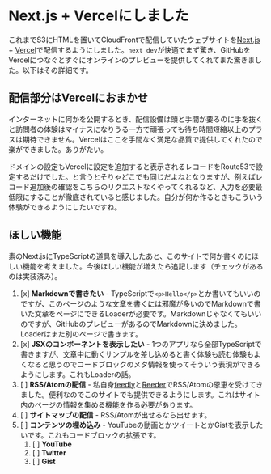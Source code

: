 # Next.js + Vercelにしました

これまでS3にHTMLを置いてCloudFrontで配信していたウェブサイトを[Next.js] + [Vercel]で配信するようにしました。`next dev`が快適でまず驚き、GitHubをVercelにつなぐとすぐにオンラインのプレビューを提供してくれてまた驚きました。以下はその詳細です。

[Next.js]: https://nextjs.org/
[Vercel]: https://vercel.com/home

## 配信部分はVercelにおまかせ

インターネットに何かを公開するとき、配信設備は頭と手間が要るのに手を抜くと訪問者の体験はマイナスになりうる一方で頑張っても待ち時間短縮以上のプラスは期待できません。Vercelはここを手間なく満足な品質で提供してくれたので楽ができました。ありがたい。

ドメインの設定もVercelに設定を追加すると表示されるレコードをRoute53で設定するだけでした。と言うとそりゃどこでも同じだよねとなりますが、例えばレコード追加後の確認をこちらのリクエストなくやってくれるなど、入力を必要最低限にすることが徹底されていると感じました。自分が何か作るときもこういう体験ができるようにしたいですね。

## ほしい機能

素のNext.jsにTypeScriptの道具を導入したあと、このサイトで何か書くのにほしい機能を考えました。今後ほしい機能が増えたら追記します（チェックがあるのは実装済み）。

1. [x] **Markdownで書きたい** - TypeScriptで`<p>Hello</p>`とか書いてもいいのですが、このページのような文章を書くには邪魔が多いのでMarkdownで書いた文章をページにできるLoaderが必要です。Markdownじゃなくてもいいのですが、GitHubのプレビューがあるのでMarkdownに決めました。Loaderはまた別のページで書きます。
1. [x] **JSXのコンポーネントを表示したい** - 1つのアプリなら全部TypeScriptで書きますが、文章中に動くサンプルを差し込めると書く体験も読む体験もよくなると思うのでコードブロックのメタ情報を使ってそういう表現ができるようにします。これもLoaderの話。
1. [ ] **RSS/Atomの配信** - 私自身[feedly]と[Reeder]でRSS/Atomの恩恵を受けてきました。便利なのでこのサイトでも提供できるようにします。これはサイト内のページの情報を集める機能を作る必要があります。
1. [ ] **サイトマップの配信** - RSS/Atomが出せるなら出せます。
1. [ ] **コンテンツの埋め込み** - YouTubeの動画とかツイートとかGistを表示したいです。これもコードブロックの拡張です。
    1. [ ] **YouTube**
    1. [ ] **Twitter**
    1. [ ] **Gist**

[Feedly]: https://feedly.com/
[Reeder]: https://reederapp.com/
